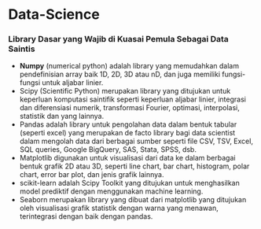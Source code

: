 # Data-Science
### Library Dasar yang Wajib di Kuasai Pemula Sebagai Data Saintis
- <b>Numpy</b> (numerical python) adalah library yang memudahkan dalam pendefinisian array baik 1D, 2D, 3D atau nD, dan juga memiliki fungsi-fungsi untuk aljabar linier.
- Scipy (Scientific Python) merupakan library yang ditujukan untuk keperluan komputasi saintifik seperti keperluan aljabar linier, integrasi dan diferensiasi numerik, transformasi Fourier, optimasi, interpolasi, statistik dan yang lainnya.
- Pandas adalah library untuk pengolahan data dalam bentuk tabular (seperti excel) yang merupakan de facto library bagi data scientist dalam mengolah data dari berbagai sumber seperti file CSV, TSV, Excel, SQL queries, Google BigQuery, SAS, Stata, SPSS, dsb.
- Matplotlib digunakan untuk visualisasi dari data ke dalam berbagai bentuk grafik 2D atau 3D, seperti line chart, bar chart, histogram, polar chart, error bar plot, dan jenis grafik lainnya.
- scikit-learn adalah Scipy Toolkit yang ditujukan untuk menghasilkan model prediktif dengan menggunakan machine learning.
- Seaborn merupakan library yang dibuat dari matplotlib yang ditujukan oleh visualisasi grafik statistik dengan warna yang menawan, terintegrasi dengan baik dengan pandas.
